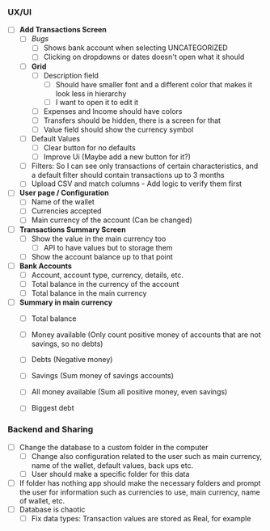 ### UX/UI
- [ ] **Add Transactions Screen**
	- [ ] *Bugs*
		- [ ] Shows bank account when selecting UNCATEGORIZED
		- [ ] Clicking on dropdowns or dates doesn't open what it should
        
	- [ ] **Grid**
		- [ ] Description field
			- [ ] Should have smaller font and a different color that makes it look less in hierarchy
			- [ ] I want to open it to edit it
		- [ ] Expenses and Income should have colors
		- [ ] Transfers should be hidden, there is a screen for that
		- [ ] Value field should show the currency symbol
	- [ ] Default Values
		- [ ] Clear button for no defaults
		- [ ] Improve Ui (Maybe add a new button for it?)
	- [ ] Filters: So I can see only transactions of certain characteristics, and a default filter should contain transactions up to 3 months
	- [ ] Upload CSV and match columns - Add logic to verify them first
- [ ] **User page / Configuration**
	- [ ] Name of the wallet
	- [ ] Currencies accepted
	- [ ] Main currency of the account (Can be changed)
- [ ] **Transactions Summary Screen**
	- [ ] Show the value in the main currency too
		- [ ] API to have values but to storage them
	- [ ] Show the account balance up to that point
- [ ] **Bank Accounts**
	- [ ] Account, account type, currency, details, etc.
	- [ ] Total balance in the currency of the account
	- [ ] Total balance in the main currency
- [ ] **Summary in main currency**
	- [ ] Total balance
	- [ ] Money available (Only count positive money of accounts that are not savings, so no debts)
	- [ ] Debts (Negative money)
	- [ ] Savings (Sum money of savings accounts)
	- [ ] All money available (Sum all positive money, even savings)
	- [ ] Biggest debt


### Backend and Sharing
- [ ] Change the database to a custom folder in the computer
	- [ ] Change also configuration related to the user such as main currency, name of the wallet, default values, back ups etc.
	- [ ] User should make a specific folder for this data
- [ ] If folder has nothing app should make the necessary folders and prompt the user for information such as currencies to use, main currency, name of wallet, etc.
- [ ] Database is chaotic
	- [ ] Fix data types: Transaction values are stored as Real, for example
